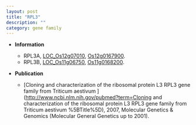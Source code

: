 ```yaml
---
layout: post
title: "RPL3"
description: ""
category: gene family
---
```


* **Information**  
    + RPL3A, [LOC_Os12g07010](http://rice.uga.edu/cgi-bin/ORF_infopage.cgi?orf=LOC_Os12g07010), [Os12g0167900](http://rapdb.dna.affrc.go.jp/viewer/gbrowse_details/irgsp1?name=Os12g0167900).
    + RPL3B, [LOC_Os11g06750](http://rice.uga.edu/cgi-bin/ORF_infopage.cgi?orf=LOC_Os11g06750), [Os11g0168200](http://rapdb.dna.affrc.go.jp/viewer/gbrowse_details/irgsp1?name=Os11g0168200).

* **Publication**  
    + [Cloning and characterization of the ribosomal protein L3 RPL3 gene family from Triticum aestivum ](http://www.ncbi.nlm.nih.gov/pubmed?term=Cloning and characterization of the ribosomal protein L3 RPL3 gene family from Triticum aestivum %5BTitle%5D), 2007, Molecular Genetics & Genomics (Molecular General Genetics up to 2001).


